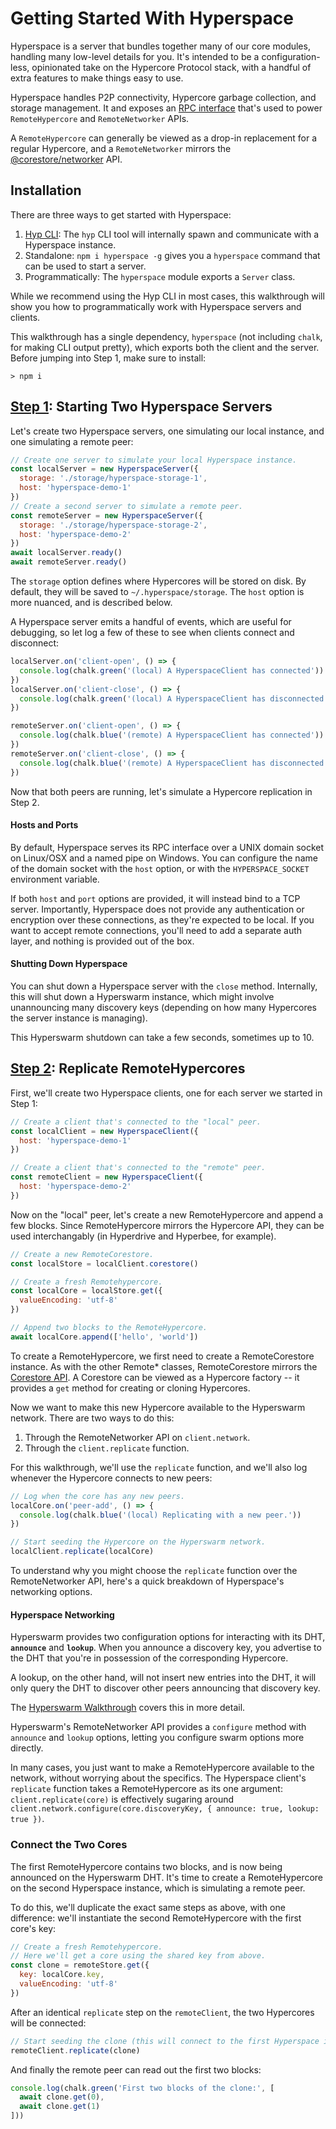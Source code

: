 # Getting Started With Hyperspace

Hyperspace is a server that bundles together many of our core modules, handling many low-level details for you. It's intended to be a configuration-less, opinionated take on the Hypercore Protocol stack, with a handful of extra features to make things easy to use.

Hyperspace handles P2P connectivity, Hypercore garbage collection, and storage management. It and exposes an [RPC interface](https://github.com/hypercore-protocol/hyperspace-rpc) that's used to power `RemoteHypercore` and `RemoteNetworker` APIs.  

A `RemoteHypercore` can generally be viewed as a drop-in replacement for a regular Hypercore, and a `RemoteNetworker` mirrors the [@corestore/networker](https://github.com/andrewosh/corestore-networker) API.

## Installation

There are three ways to get started with Hyperspace:
1. [Hyp CLI](https://hypercore-protocol.org/guides/hyp): The `hyp` CLI tool will internally spawn and communicate with a Hyperspace instance.
2. Standalone: `npm i hyperspace -g` gives you a `hyperspace` command that can be used to start a server.
2. Programmatically: The `hyperspace` module exports a `Server` class.

While we recommend using the Hyp CLI in most cases, this walkthrough will show you how to programmatically work with Hyperspace servers and clients.

This walkthrough has a single dependency, `hyperspace` (not including `chalk`, for making CLI output pretty), which exports both the client and the server. Before jumping into Step 1, make sure to install:
```
> npm i
```

## [Step 1](/1-start-servers.js): Starting Two Hyperspace Servers

Let's create two Hyperspace servers, one simulating our local instance, and one simulating a remote peer:
```js
// Create one server to simulate your local Hyperspace instance.
const localServer = new HyperspaceServer({
  storage: './storage/hyperspace-storage-1',
  host: 'hyperspace-demo-1'
})
// Create a second server to simulate a remote peer.
const remoteServer = new HyperspaceServer({
  storage: './storage/hyperspace-storage-2',
  host: 'hyperspace-demo-2'
})
await localServer.ready()
await remoteServer.ready()
```

The `storage` option defines where Hypercores will be stored on disk. By default, they will be saved to `~/.hyperspace/storage`. The `host` option is more nuanced, and is described below.

A Hyperspace server emits a handful of events, which are useful for debugging, so let log a few of these to see when clients connect and disconnect:
```js
localServer.on('client-open', () => {
  console.log(chalk.green('(local) A HyperspaceClient has connected'))
})
localServer.on('client-close', () => {
  console.log(chalk.green('(local) A HyperspaceClient has disconnected'))
})

remoteServer.on('client-open', () => {
  console.log(chalk.blue('(remote) A HyperspaceClient has connected'))
})
remoteServer.on('client-close', () => {
  console.log(chalk.blue('(remote) A HyperspaceClient has disconnected'))
})
```

Now that both peers are running, let's simulate a Hypercore replication in Step 2.

#### Hosts and Ports

By default, Hyperspace serves its RPC interface over a UNIX domain socket on Linux/OSX and a named pipe on Windows. You can configure the name of the domain socket with the `host` option, or with the `HYPERSPACE_SOCKET` environment variable.

If both `host` and `port` options are provided, it will instead bind to a TCP server. Importantly, Hyperspace does not provide any authentication or encryption over these connections, as they're expected to be local. If you want to accept remote connections, you'll need to add a separate auth layer, and nothing is provided out of the box.

#### Shutting Down Hyperspace

You can shut down a Hyperspace server with the `close` method. Internally, this will shut down a Hyperswarm instance, which might involve unannouncing many discovery keys (depending on how many Hypercores the server instance is managing).

This Hyperswarm shutdown can take a few seconds, sometimes up to 10.

## [Step 2](2-replicate-hypercores.js): Replicate RemoteHypercores

First, we'll create two Hyperspace clients, one for each server we started in Step 1:

```js
// Create a client that's connected to the "local" peer.
const localClient = new HyperspaceClient({
  host: 'hyperspace-demo-1'
})

// Create a client that's connected to the "remote" peer.
const remoteClient = new HyperspaceClient({
  host: 'hyperspace-demo-2'
})
```

Now on the "local" peer, let's create a new RemoteHypercore and append a few blocks. Since RemoteHypercore mirrors the Hypercore API, they can be used interchangably (in Hyperdrive and Hyperbee, for example).

```js
// Create a new RemoteCorestore.
const localStore = localClient.corestore()

// Create a fresh Remotehypercore.
const localCore = localStore.get({
  valueEncoding: 'utf-8'
})

// Append two blocks to the RemoteHypercore.
await localCore.append(['hello', 'world'])
```

To create a RemoteHypercore, we first need to create a RemoteCorestore instance. As with the other Remote* classes, RemoteCorestore mirrors the [Corestore API](https://github.com/hypercore-protocol/corestore). A Corestore can be viewed as a Hypercore factory -- it provides a `get` method for creating or cloning Hypercores.

Now we want to make this new Hypercore available to the Hyperswarm network. There are two ways to do this:
1. Through the RemoteNetworker API on `client.network`.
2. Through the `client.replicate` function.

For this walkthrough, we'll use the `replicate` function, and we'll also log whenever the Hypercore connects to new peers:
```js
// Log when the core has any new peers.
localCore.on('peer-add', () => {
  console.log(chalk.blue('(local) Replicating with a new peer.'))
})

// Start seeding the Hypercore on the Hyperswarm network.
localClient.replicate(localCore)
```

To understand why you might choose the `replicate` function over the RemoteNetworker API, here's a quick breakdown of Hyperspace's networking options.

#### Hyperspace Networking

Hyperswarm provides two configuration options for interacting with its DHT, __`announce`__ and __`lookup`__. When you announce a discovery key, you advertise to the DHT that you're in possession of the corresponding Hypercore. 

A lookup, on the other hand, will not insert new entries into the DHT, it will only query the DHT to discover other peers announcing that discovery key.

The [Hyperswarm Walkthrough](/guides/hyperswarm) covers this in more detail.

Hyperswarm's RemoteNetworker API provides a `configure` method with `announce` and `lookup` options, letting you configure swarm options more directly.

In many cases, you just want to make a RemoteHypercore available to the network, without worrying about the specifics. The Hyperspace client's `replicate` function takes a RemoteHypercore as its one argument: `client.replicate(core)` is effectively sugaring around `client.network.configure(core.discoveryKey, { announce: true, lookup: true })`.

### Connect the Two Cores

The first RemoteHypercore contains two blocks, and is now being announced on the Hyperswarm DHT. It's time to create a RemoteHypercore on the second Hyperspace instance, which is simulating a remote peer.

To do this, we'll duplicate the exact same steps as above, with one difference: we'll instantiate the second RemoteHypercore with the first core's key:

```js
// Create a fresh Remotehypercore.
// Here we'll get a core using the shared key from above.
const clone = remoteStore.get({
  key: localCore.key,
  valueEncoding: 'utf-8'
})
```

After an identical `replicate` step on the `remoteClient`, the two Hypercores will be connected:
```js
// Start seeding the clone (this will connect to the first Hyperspace instance)
remoteClient.replicate(clone)
```

And finally the remote peer can read out the first two blocks:
```js
console.log(chalk.green('First two blocks of the clone:', [
  await clone.get(0),
  await clone.get(1)
]))
```
